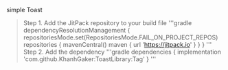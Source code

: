 simple Toast

> Step 1. Add the JitPack repository to your build file
'''gradle
dependencyResolutionManagement {
		repositoriesMode.set(RepositoriesMode.FAIL_ON_PROJECT_REPOS)
		repositories {
			mavenCentral()
			maven { url 'https://jitpack.io' }
		}
	}
'''
> Step 2. Add the dependency
'''gradle
dependencies {
	        implementation 'com.github.KhanhGaker:ToastLibrary:Tag'
	}
'''

